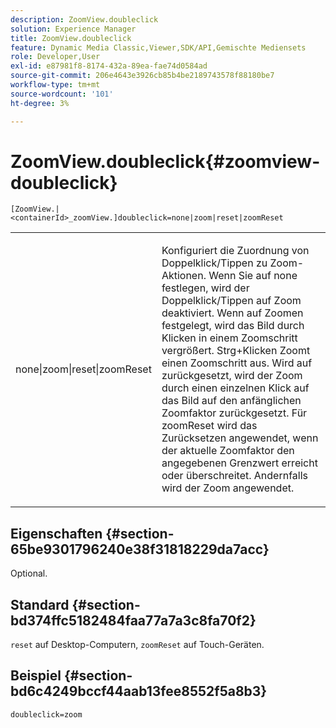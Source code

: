 ```yaml
---
description: ZoomView.doubleclick
solution: Experience Manager
title: ZoomView.doubleclick
feature: Dynamic Media Classic,Viewer,SDK/API,Gemischte Mediensets
role: Developer,User
exl-id: e87981f8-8174-432a-89ea-fae74d0584ad
source-git-commit: 206e4643e3926cb85b4be2189743578f88180be7
workflow-type: tm+mt
source-wordcount: '101'
ht-degree: 3%

---
```


# ZoomView.doubleclick{#zoomview-doubleclick}

`[ZoomView.|<containerId>_zoomView.]doubleclick=none|zoom|reset|zoomReset`

<table id="table_E314540D347D47699C04EB80D20C0721"> 
 <tbody> 
  <tr> 
   <td colname="col1"> <p> <span class="codeph"> none|zoom|reset|zoomReset  </span> </p> </td> 
   <td colname="col2"> <p> Konfiguriert die Zuordnung von Doppelklick/Tippen zu Zoom-Aktionen. Wenn Sie auf <span class="codeph"> none </span> festlegen, wird der Doppelklick/Tippen auf Zoom deaktiviert. Wenn auf <span class="codeph"> Zoomen </span> festgelegt, wird das Bild durch Klicken in einem Zoomschritt vergrößert. Strg+Klicken Zoomt einen Zoomschritt aus. Wird auf <span class="codeph"> </span> zurückgesetzt, wird der Zoom durch einen einzelnen Klick auf das Bild auf den anfänglichen Zoomfaktor zurückgesetzt. Für <span class="codeph"> zoomReset </span> wird das Zurücksetzen angewendet, wenn der aktuelle Zoomfaktor den angegebenen Grenzwert erreicht oder überschreitet. Andernfalls wird der Zoom angewendet. </p> </td> 
  </tr> 
 </tbody> 
</table>

## Eigenschaften {#section-65be9301796240e38f31818229da7acc}

Optional.

## Standard {#section-bd374ffc5182484faa77a7a3c8fa70f2}

`reset` auf Desktop-Computern,  `zoomReset` auf Touch-Geräten.

## Beispiel {#section-bd6c4249bccf44aab13fee8552f5a8b3}

`doubleclick=zoom`
